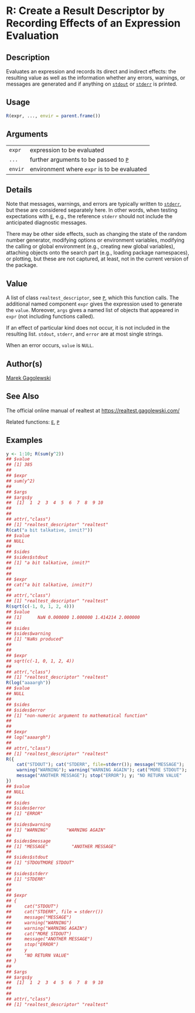 # R: Create a Result Descriptor by Recording Effects of an Expression Evaluation

## Description

Evaluates an expression and records its direct and indirect effects: the resulting value as well as the information whether any errors, warnings, or messages are generated and if anything on [`stdout`](https://stat.ethz.ch/R-manual/R-devel/library/base/help/stdout.html) or [`stderr`](https://stat.ethz.ch/R-manual/R-devel/library/base/help/stderr.html) is printed.

## Usage

```r
R(expr, ..., envir = parent.frame())
```

## Arguments

|         |                                               |
|---------|-----------------------------------------------|
| `expr`  | expression to be evaluated                    |
| `...`   | further arguments to be passed to [`P`](P.md) |
| `envir` | environment where `expr` is to be evaluated   |

## Details

Note that messages, warnings, and errors are typically written to [`stderr`](https://stat.ethz.ch/R-manual/R-devel/library/base/help/stderr.html), but these are considered separately here. In other words, when testing expectations with [`E`](E.md), e.g., the reference `stderr` should not include the anticipated diagnostic messages.

There may be other side effects, such as changing the state of the random number generator, modifying options or environment variables, modifying the calling or global environment (e.g., creating new global variables), attaching objects onto the search part (e.g., loading package namespaces), or plotting, but these are not captured, at least, not in the current version of the package.

## Value

A list of class `realtest_descriptor`, see [`P`](P.md), which this function calls. The additional named component `expr` gives the expression used to generate the `value`. Moreover, `args` gives a named list of objects that appeared in `expr` (not including functions called).

If an effect of particular kind does not occur, it is not included in the resulting list. `stdout`, `stderr`, and `error` are at most single strings.

When an error occurs, `value` is `NULL`.

## Author(s)

[Marek Gagolewski](https://www.gagolewski.com/)

## See Also

The official online manual of <span class="pkg">realtest</span> at <https://realtest.gagolewski.com/>

Related functions: [`E`](E.md), [`P`](P.md)

## Examples




```r
y <- 1:10; R(sum(y^2))
## $value
## [1] 385
## 
## $expr
## sum(y^2)
## 
## $args
## $args$y
##  [1]  1  2  3  4  5  6  7  8  9 10
## 
## 
## attr(,"class")
## [1] "realtest_descriptor" "realtest"
R(cat("a bit talkative, innit?"))
## $value
## NULL
## 
## $sides
## $sides$stdout
## [1] "a bit talkative, innit?"
## 
## 
## $expr
## cat("a bit talkative, innit?")
## 
## attr(,"class")
## [1] "realtest_descriptor" "realtest"
R(sqrt(c(-1, 0, 1, 2, 4)))
## $value
## [1]      NaN 0.000000 1.000000 1.414214 2.000000
## 
## $sides
## $sides$warning
## [1] "NaNs produced"
## 
## 
## $expr
## sqrt(c(-1, 0, 1, 2, 4))
## 
## attr(,"class")
## [1] "realtest_descriptor" "realtest"
R(log("aaaargh"))
## $value
## NULL
## 
## $sides
## $sides$error
## [1] "non-numeric argument to mathematical function"
## 
## 
## $expr
## log("aaaargh")
## 
## attr(,"class")
## [1] "realtest_descriptor" "realtest"
R({
    cat("STDOUT"); cat("STDERR", file=stderr()); message("MESSAGE");
    warning("WARNING"); warning("WARNING AGAIN"); cat("MORE STDOUT");
    message("ANOTHER MESSAGE"); stop("ERROR"); y; "NO RETURN VALUE"
})
## $value
## NULL
## 
## $sides
## $sides$error
## [1] "ERROR"
## 
## $sides$warning
## [1] "WARNING"       "WARNING AGAIN"
## 
## $sides$message
## [1] "MESSAGE"         "ANOTHER MESSAGE"
## 
## $sides$stdout
## [1] "STDOUTMORE STDOUT"
## 
## $sides$stderr
## [1] "STDERR"
## 
## 
## $expr
## {
##     cat("STDOUT")
##     cat("STDERR", file = stderr())
##     message("MESSAGE")
##     warning("WARNING")
##     warning("WARNING AGAIN")
##     cat("MORE STDOUT")
##     message("ANOTHER MESSAGE")
##     stop("ERROR")
##     y
##     "NO RETURN VALUE"
## }
## 
## $args
## $args$y
##  [1]  1  2  3  4  5  6  7  8  9 10
## 
## 
## attr(,"class")
## [1] "realtest_descriptor" "realtest"
```
